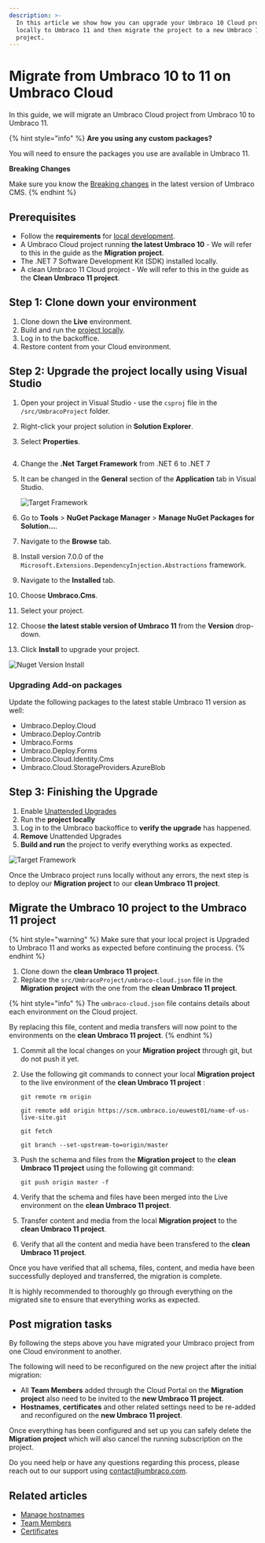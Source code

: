```yaml
---
description: >-
  In this article we show how you can upgrade your Umbraco 10 Cloud project
  locally to Umbraco 11 and then migrate the project to a new Umbraco 11
  project.
---
```


# Migrate from Umbraco 10 to 11 on Umbraco Cloud

In this guide, we will migrate an Umbraco Cloud project from Umbraco 10 to Umbraco 11.

{% hint style="info" %}
**Are you using any custom packages?**

You will need to ensure the packages you use are available in Umbraco 11.

**Breaking Changes**

Make sure you know the [Breaking changes](../../umbraco-cms/fundamentals/setup/upgrading/version-specific/) in the latest version of Umbraco CMS.
{% endhint %}

## Prerequisites

* Follow the **requirements** for [local development](../../umbraco-cms/fundamentals/setup/requirements.md#local-development).
* A Umbraco Cloud project running **the latest Umbraco 10** - We will refer to this in the guide as the **Migration project**.
* The .NET 7 Software Development Kit (SDK) installed locally.
* A clean Umbraco 11 Cloud project - We will refer to this in the guide as the **Clean Umbraco 11 project**.

## Step 1: Clone down your environment

1. Clone down the **Live** environment.
2. Build and run the [project locally](../set-up/working-locally.md#running-the-site-locally).
3. Log in to the backoffice.
4. Restore content from your Cloud environment.

## Step 2: Upgrade the project locally using Visual Studio

1. Open your project in Visual Studio - use the `csproj` file in the `/src/UmbracoProject` folder.
2. Right-click your project solution in **Solution Explorer**.
3.  Select **Properties**.

    <figure><img src="images/Solution-Explorer.png" alt=""><figcaption></figcaption></figure>
4. Change the **.Net** **Target Framework** from .NET 6 to .NET 7
5.  It can be changed in the **General** section of the **Application** tab in Visual Studio.

    ![Target Framework](images/Target-Framework.png)
6. Go to **Tools** > **NuGet Package Manager** > **Manage NuGet Packages for Solution...**.
7. Navigate to the **Browse** tab.
8. Install version 7.0.0 of the `Microsoft.Extensions.DependencyInjection.Abstractions` framework.
9. Navigate to the **Installed** tab.
10. Choose **Umbraco.Cms**.
11. Select your project.
12. Choose **the latest stable version of Umbraco 11** from the **Version** drop-down.
13. Click **Install** to upgrade your project.

![Nuget Version Install](images/Nuget-Version-Install.png)

### Upgrading Add-on packages

Update the following packages to the latest stable Umbraco 11 version as well:

* Umbraco.Deploy.Cloud
* Umbraco.Deploy.Contrib
* Umbraco.Forms
* Umbraco.Deploy.Forms
* Umbraco.Cloud.Identity.Cms
* Umbraco.Cloud.StorageProviders.AzureBlob

## Step 3: Finishing the Upgrade

1. Enable [Unattended Upgrades](../../umbraco-cms/reference/configuration/unattendedsettings.md#upgrade-unattended)
2. Run the **project locally**
3. Log in to the Umbraco backoffice to **verify the upgrade** has happened.
4. **Remove** Unattended Upgrades
5. **Build and run** the project to verify everything works as expected.

![Target Framework](images/verify-v10-upgrade-locally.png)

Once the Umbraco project runs locally without any errors, the next step is to deploy our **Migration project** to our **clean Umbraco 11 project**.

## Migrate the Umbraco 10 project to the Umbraco 11 project

{% hint style="warning" %}
Make sure that your local project is Upgraded to Umbraco 11 and works as expected before continuing the process.
{% endhint %}

1. Clone down the **clean Umbraco 11 project**.
2. Replace the `src/UmbracoProject/umbraco-cloud.json` file in the **Migration project** with the one from the **clean Umbraco 11 project**.

{% hint style="info" %}
The `umbraco-cloud.json` file contains details about each environment on the Cloud project.

By replacing this file, content and media transfers will now point to the environments on the **clean Umbraco 11 project**.
{% endhint %}

1. Commit all the local changes on your **Migration project** through git, but do not push it yet.
2.  Use the following git commands to connect your local **Migration project** to the live environment of the **clean Umbraco 11 project** :

    ```
    git remote rm origin

    git remote add origin https://scm.umbraco.io/euwest01/name-of-us-live-site.git

    git fetch

    git branch --set-upstream-to=origin/master
    ```
3.  Push the schema and files from the **Migration project** to the **clean Umbraco 11 project** using the following git command:

    ```
    git push origin master -f
    ```
4. Verify that the schema and files have been merged into the Live environment on the **clean Umbraco 11 project**.
5. Transfer content and media from the local **Migration project** to the **clean Umbraco 11 project**.
6. Verify that all the content and media have been transfered to the **clean Umbraco 11 project**.

Once you have verified that all schema, files, content, and media have been successfully deployed and transferred, the migration is complete.

It is highly recommended to thoroughly go through everything on the migrated site to ensure that everything works as expected.

## Post migration tasks

By following the steps above you have migrated your Umbraco project from one Cloud environment to another.

The following will need to be reconfigured on the new project after the initial migration:

* All **Team Members** added through the Cloud Portal on the **Migration project** also need to be invited to the **new Umbraco 11 project**.
* **Hostnames**, **certificates** and other related settings need to be re-added and reconfigured on the **new Umbraco 11 project**.

Once everything has been configured and set up you can safely delete the **Migration project** which will also cancel the running subscription on the project.

Do you need help or have any questions regarding this process, please reach out to our support using [contact@umbraco.com](mailto:contact@umbraco.com).

## Related articles

* [Manage hostnames](../set-up/project-settings/manage-hostnames/)
* [Team Members](../set-up/project-settings/team-members/)
* [Certificates](../set-up/project-settings/manage-hostnames/security-certificates.md)
